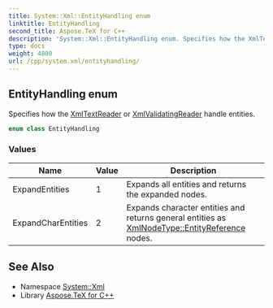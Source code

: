 ```yaml
---
title: System::Xml::EntityHandling enum
linktitle: EntityHandling
second_title: Aspose.TeX for C++
description: 'System::Xml::EntityHandling enum. Specifies how the XmlTextReader or XmlValidatingReader handle entities in C++.'
type: docs
weight: 4800
url: /cpp/system.xml/entityhandling/
---
```

## EntityHandling enum


Specifies how the [XmlTextReader](../xmltextreader/) or [XmlValidatingReader](../xmlvalidatingreader/) handle entities.

```cpp
enum class EntityHandling
```

### Values

| Name | Value | Description |
| --- | --- | --- |
| ExpandEntities | 1 | Expands all entities and returns the expanded nodes. |
| ExpandCharEntities | 2 | Expands character entities and returns general entities as [XmlNodeType::EntityReference](../xmlnodetype/) nodes. |

## See Also

* Namespace [System::Xml](../)
* Library [Aspose.TeX for C++](../../)
